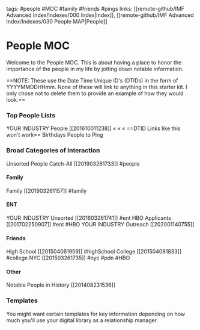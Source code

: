 tags: #people #MOC #family #friends #pings
links: [[remote-github/IMF Advanced Index/Indexes/000 Index|Index]], [[remote-github/IMF Advanced Index/Indexes/030 People MAP|People]]

# People MOC
Welcome to the People MOC. This is about having a place to honor the importance of the people in my life by jotting down notable information. 

==NOTE: These use the Date Time Unique ID's (DTIDs) in the form of YYYYMMDDHHmm. None of these will link to anything in this starter kit. I only chose not to delete them to provide an example of how they would look.==

### Top People Lists
YOUR INDUSTRY People [[201610011238]] « « « ==DTID Links like this won't work==
Birthdays
People to Ping

### Broad Categories of Interaction
Unsorted People Catch-All [[201903261733]] #people

#### Family
Family [[201903261157]] #family 

#### ENT
YOUR INDUSTRY Unsorted [[201603261741]] #ent
HBO Applicants [[201702250907]]  #ent #HBO 
YOUR INDUSTRY Outreach [[202001140755]] 

#### Friends
High School [[201504061959]] #highSchool 
College [[201504081833]] #college 
NYC [[201503261735]] #nyc #pdn #HBO

#### Other
Notable People in History [[201408231536]]


### Templates
You might want certain templates for key information depending on how much you'll use your digital library as a relationship manager. 



